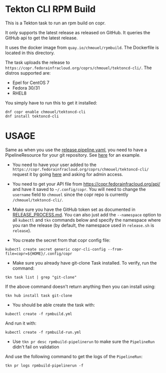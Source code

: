 Tekton CLI RPM Build
====================

This is a Tekton task to run an rpm build on copr.

It only supports the latest release as released on GitHub. It queries the GitHub
api to get the latest release.

It uses the docker image from `quay.io/chmouel/rpmbuild`. The Dockerfile is located in
this directory.

The task uploads the release to
`https://copr.fedorainfracloud.org/coprs/chmouel/tektoncd-cli/`. The distros
supported are:

* Epel for CentOS 7
* Fedora 30/31
* RHEL8

You simply have to run this to get it installed:

```
dnf copr enable chmouel/tektoncd-cli
dnf install tektoncd-cli
```

USAGE
=====

Same as when you use the [release.pipeline.yaml](../release-pipeline.yml), you
need to have a PipelineResource for your git repository. See
[here](../release-pipeline-run.yml) for an example.

* You need to have your user added to the `https://copr.fedorainfracloud.org/coprs/chmouel/tektoncd-cli/` request it by going [here](https://copr.fedorainfracloud.org/coprs/chmouel/tektoncd-cli/permissions/) and asking for admin access.

* You need to get your API file from https://copr.fedorainfracloud.org/api/ and have it saved to `~/.config/copr`. You will need to change the 
`username` field to `chmouel` since the copr repo is currently `/chmouel/tektoncd-cli/`.

* Make sure you have the GitHub token set as documented in [RELEASE_PROCESS.md](../../RELEASE_PROCESS.md). You can also just add the `--namespace` option to all `kubectl` and `tkn` commands below and specify the namespace where you ran the release (by default, the namespace used in `release.sh` is `release`).

* You create the secret from that copr config file:

```
kubectl create secret generic copr-cli-config --from-file=copr=${HOME}/.config/copr
```

* Make sure you already have git-clone Task installed. To verify, run the command:

```
tkn task list | grep "git-clone"
```

If the above command doesn't return anything then you can install using:

```
tkn hub install task git-clone
```

* You should be able create the task with:

```
kubectl create -f rpmbuild.yml
```

And run it with:

```
kubectl create -f rpmbuild-run.yml
```

* Use `tkn pr desc rpmbuild-pipelinerun` to make sure the `PipelineRun` didn't fail on validation 

And use the following command to get the logs of the `PipelineRun`: 

```
tkn pr logs rpmbuild-pipelinerun -f
```
